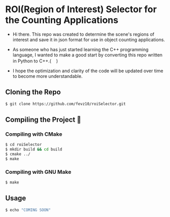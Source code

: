 # ROI(Region of Interest) Selector for the Counting Applications

- Hi there. This repo was created to determine the scene's regions of interest and save it in json format for use in object counting applications.
- As someone who has just started learning the C++ programming language, I wanted to make a good start by converting this repo written in Python to C++.([<img height="16" width="16" src="https://unpkg.com/simple-icons@v6/icons/python.svg" />](https://github.com/Acuno41/roiSelector-opencv-python))

- I hope the optimization and clarity of the code will be updated over time to become more understandable.

## Cloning the Repo
```bash
$ git clone https://github.com/fevz10/roiSelector.git
```

## Compiling the Project :rocket:
### Compiling with CMake <img height="16" width="16" src="https://unpkg.com/simple-icons@v6/icons/cmake.svg" />
```bash
$ cd roiSelector
$ mkdir build && cd build
$ cmake ../
$ make
```

### Compiling with GNU Make
```bash
$ make
```

## Usage
```bash
$ echo "COMING SOON"
```





